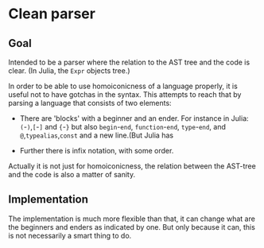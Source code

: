 
# Clean parser

## Goal
Intended to be a parser where the relation to the AST tree and the code is 
clear. (In Julia, the `Expr` objects tree.)

In order to be able to use homoiconicness of a language properly, it is useful
not to have gotchas in the syntax. This attempts to reach that by parsing a
language that consists of two elements:

* There are 'blocks' with a beginner and an ender. For instance in Julia:
  `(`-`)`,`[`-`]` and `{`-`}` but also `begin`-`end`, `function`-`end`, 
  `type`-`end`, and `@`,`typealias`,`const` and a new line.(But Julia has 
  
* Further there is infix notation, with some order.

Actually it is not just for homoiconicness, the relation between the AST-tree
and the code is also a matter of sanity.

## Implementation
The implementation is much more flexible than that, it can change what are the
beginners and enders as indicated by one. But only because it can, this is not
necessarily a smart thing to do.


